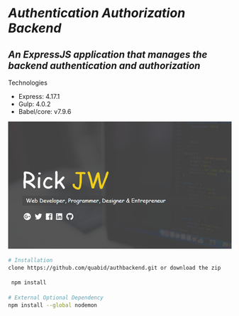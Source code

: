 # _Authentication Authorization Backend_

## _An ExpressJS application that manages the backend authentication and authorization_

Technologies

- Express: 4.17.1
- Gulp: 4.0.2
- Babel/core: v7.9.6

![About Developer](/logo/rjw.png)

```bash
# Installation
clone https://github.com/quabid/authbackend.git or download the zip

 npm install

# External Optional Dependency
npm install --global nodemon
```
